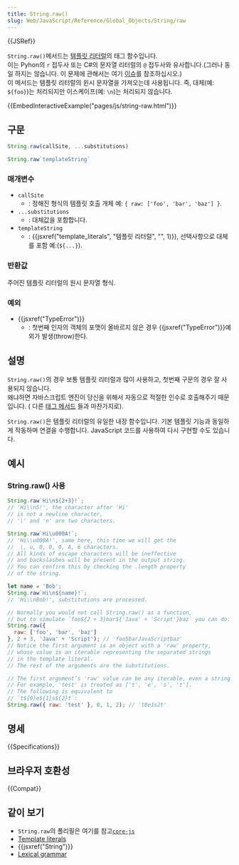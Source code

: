 ```yaml
---
title: String.raw()
slug: Web/JavaScript/Reference/Global_Objects/String/raw
---
```

{{JSRef}}

`String.raw()`메서드는 [템플릿 리터럴](/ko/docs/Web/JavaScript/Reference/Template_literals)의 태그 함수입니다.  
이는 Pyhon의 `r` 접두사 또는 C#의 문자열 리터럴의 `@` 접두사와 유사합니다.(그러나 동일 하지는 않습니다. 이 문제에 관해서는 여기 [이슈](https://bugs.chromium.org/p/v8/issues/detail?id=5016)를 참조하십시오.)  
이 메서드는 템플릿 리터럴의 윈시 문자열을 가져오는데 사용됩니다. 즉, 대체(예: `${foo}`)는 처리되지만 이스케이프(예: `\n`)는 처리되지 않습니다.

{{EmbedInteractiveExample("pages/js/string-raw.html")}}

## 구문

```js
String.raw(callSite, ...substitutions)

String.raw`templateString`
```

### 매개변수

- `callSite`
  - : 정해진 형식의 템플릿 호출 개체 예: `{ raw: ['foo', 'bar', 'baz'] }`.
- `...substitutions`
  - : 대체값을 포함합니다.
- `templateString`
  - : {{jsxref("template_literals", "템플릿 리터럴", "", 1)}}, 선택사항으로 대체를 포함 예:(`${...}`).

### 반환값

주어진 템플릿 리터럴의 원시 문자열 형식.

### 예외

- {{jsxref("TypeError")}}
  - : 첫번째 인자의 객체의 포맷이 올바르지 않은 경우 {{jsxref("TypeError")}}예외가 발생(throw)한다.

## 설명

`String.raw()`의 경우 보통 템플릿 리터럴과 많이 사용하고, 첫번째 구문의 경우 잘 사용되지 않습니다.  
왜냐하면 자바스크립트 엔진이 당신을 위해서 자동으로 적절한 인수로 호출해주기 때문입니다. ( 다른 [태그 메서드](/ko/docs/Web/JavaScript/Reference/Template_literals#tagged_template_literals) 들과 마찬가지로).

`String.raw()`은 템플릿 리터럴의 유일한 내장 함수입니다. 기본 템플릿 기능과 동일하게 작동하며 연결을 수행합니다.  JavaScript 코드를 사용하여 다시 구현할 수도 있습니다.

## 예시

### String.raw() 사용

```js
String.raw`Hi\n${2+3}!`;
// 'Hi\\n5!', the character after 'Hi'
// is not a newline character,
// '\' and 'n' are two characters.

String.raw`Hi\u000A!`;
// 'Hi\\u000A!', same here, this time we will get the
//  \, u, 0, 0, 0, A, 6 characters.
// All kinds of escape characters will be ineffective
// and backslashes will be present in the output string.
// You can confirm this by checking the .length property
// of the string.

let name = 'Bob';
String.raw`Hi\n${name}!`;
// 'Hi\\nBob!', substitutions are processed.

// Normally you would not call String.raw() as a function,
// but to simulate `foo${2 + 3}bar${'Java' + 'Script'}baz` you can do:
String.raw({
  raw: ['foo', 'bar', 'baz']
}, 2 + 3, 'Java' + 'Script'); // 'foo5barJavaScriptbaz'
// Notice the first argument is an object with a 'raw' property,
// whose value is an iterable representing the separated strings
// in the template literal.
// The rest of the arguments are the substitutions.

// The first argument’s 'raw' value can be any iterable, even a string!
// For example, 'test' is treated as ['t', 'e', 's', 't'].
// The following is equivalent to
// `t${0}e${1}s${2}t`:
String.raw({ raw: 'test' }, 0, 1, 2); // 't0e1s2t'
```

## 명세

{{Specifications}}

## 브라우저 호환성

{{Compat}}

## 같이 보기

- `String.raw`의 폴리필은 여기를 참고[`core-js`](https://github.com/zloirock/core-js#ecmascript-string-and-regexp)  
- [Template literals](/ko/docs/Web/JavaScript/Reference/Template_literals)
- {{jsxref("String")}}
- [Lexical grammar](/ko/docs/Web/JavaScript/Reference/Lexical_grammar)
